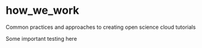 # how_we_work
Common practices and approaches to creating open science cloud tutorials

Some important testing here
